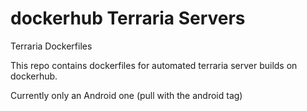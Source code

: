 # dockerhub Terraria Servers

Terraria Dockerfiles

This repo contains dockerfiles for automated terraria server builds on dockerhub.

Currently only an Android one (pull with the android tag)
